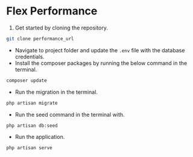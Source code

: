 # Flex Performance

1. Get started by cloning the repository.

```bash
git clone performance_url
```

-   Navigate to project folder and update the <code>.env</code> file with the database credentials.
-   Install the composer packages by running the below command in the terminal.

```bash
composer update
```

-   Run the migration in the terminal.

```bash
php artisan migrate
```

-   Run the seed command in the terminal with.

```bash 
php artisan db:seed
```

-   Run the application.

```bash
php artisan serve
```
